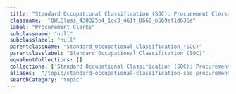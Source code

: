 ```yaml
--- 
 title: "Standard Occupational Classification (SOC): Procurement Clerks" 
 classname:  "OWLClass_430325b4_1cc3_461f_8668_b569ef1d636e" 
 label: "Procurement Clerks" 
 subclassname: "null" 
 subclasslabel: "null" 
 parentclassname: "Standard_Occupational_Classification_(SOC)" 
 parentclasslabel: "Standard Occupational Classification (SOC)" 
 equalentCollections: [] 
 collections: ['Standard Occupational Classification (SOC): Procurement Clerks']
 aliases:  "/topic/standard-occupational-classification-soc-procurement-clerks"  
 searchCategory: "topic" 
---
```

